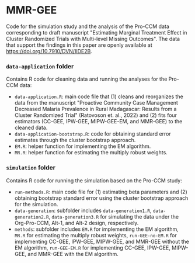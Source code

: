 # MMR-GEE
Code for the simulation study and the analysis of the Pro-CCM data corresponding to draft manuscript "Estimating Marginal Treatment Effect in Cluster Randomized Trials with Multi-level Missing Outcomes".
The data that support the findings in this paper are openly available at https://doi.org/10.7910/DVN/IIDE2B.

### `data-application` folder
Contains R code for cleaning data and running the analyses for the Pro-CCM data:
- `data-application.R`: main code file that (1) cleans and reorganizes the data from the manuscript "Proactive Community Case Management Decreased Malaria Prevalence in Rural Madagascar: Results from a Cluster Randomized Trial" (Ratovoson et. al., 2022) and (2) fits four estimators (CC-GEE, IPW-GEE, MIPW-GEE-EM, and MMR-GEE) to the cleaned data.
- `data-application-bootstrap.R`: code for obtaining standard error estimates through the cluster bootstrap approach.
- `EM.R`: helper function for implementing the EM algorithm. 
- `MR.R`: helper function for estimating the multiply robust weights.
  
### `simulation` folder
Contains R code for running the simulation based on the Pro-CCM study:
- `run-methods.R`: main code file for (1) estimating beta parameters and (2) obtaining bootstrap standard error using the cluster bootstrap approach for the simulation.
- `data-generation`: subfolder includes `data-generation1.R`, `data-generation2.R`, `data-generation3.R` for simulating the data under the Org-Pro-CCM, Alt-1, and Alt-2 design, respectively.
- `methods`: subfolder includes `EM.R` for implementing the EM algorithm, `MR.R` for estimating the multiply robust weights, `run-GEE-no-EM.R` for implementing CC-GEE, IPW-GEE, MIPW-GEE, and MMR-GEE without the EM algorithm, `run-GEE-EM.R` for implementing CC-GEE, IPW-GEE, MIPW-GEE, and MMR-GEE with the EM algorithm.

